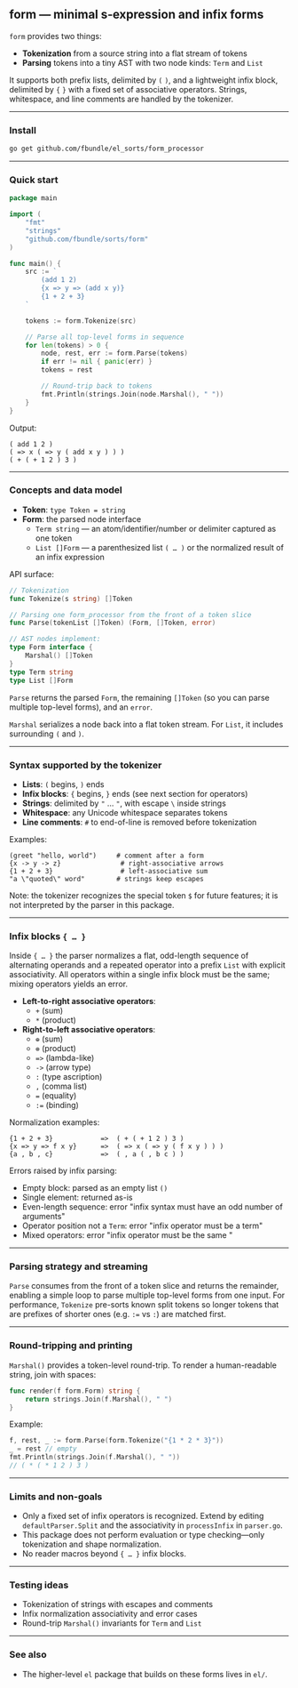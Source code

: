 ## form — minimal s‑expression and infix forms

`form` provides two things:

- **Tokenization** from a source string into a flat stream of tokens
- **Parsing** tokens into a tiny AST with two node kinds: `Term` and `List`

It supports both prefix lists, delimited by `(` `)`, and a lightweight infix block, delimited by `{` `}` with a fixed set of associative operators. Strings, whitespace, and line comments are handled by the tokenizer.

---

### Install

```bash
go get github.com/fbundle/el_sorts/form_processor
```

---

### Quick start

```go
package main

import (
    "fmt"
    "strings"
    "github.com/fbundle/sorts/form"
)

func main() {
    src := `
        (add 1 2)
        {x => y => (add x y)}
        {1 + 2 + 3}
    `

    tokens := form.Tokenize(src)

    // Parse all top-level forms in sequence
    for len(tokens) > 0 {
        node, rest, err := form.Parse(tokens)
        if err != nil { panic(err) }
        tokens = rest

        // Round-trip back to tokens
        fmt.Println(strings.Join(node.Marshal(), " "))
    }
}
```

Output:

```text
( add 1 2 )
( => x ( => y ( add x y ) ) )
( + ( + 1 2 ) 3 )
```

---

### Concepts and data model

- **Token**: `type Token = string`
- **Form**: the parsed node interface
  - `Term string` — an atom/identifier/number or delimiter captured as one token
  - `List []Form` — a parenthesized list `( … )` or the normalized result of an infix expression

API surface:

```go
// Tokenization
func Tokenize(s string) []Token

// Parsing one form_processor from the front of a token slice
func Parse(tokenList []Token) (Form, []Token, error)

// AST nodes implement:
type Form interface {
    Marshal() []Token
}
type Term string
type List []Form
```

`Parse` returns the parsed `Form`, the remaining `[]Token` (so you can parse multiple top-level forms), and an `error`.

`Marshal` serializes a node back into a flat token stream. For `List`, it includes surrounding `(` and `)`.

---

### Syntax supported by the tokenizer

- **Lists**: `(` begins, `)` ends
- **Infix blocks**: `{` begins, `}` ends (see next section for operators)
- **Strings**: delimited by `"` … `"`, with escape `\` inside strings
- **Whitespace**: any Unicode whitespace separates tokens
- **Line comments**: `#` to end-of-line is removed before tokenization

Examples:

```text
(greet "hello, world")     # comment after a form
{x -> y -> z}               # right-associative arrows
{1 + 2 + 3}                 # left-associative sum
"a \"quoted\" word"        # strings keep escapes
```

Note: the tokenizer recognizes the special token `$` for future features; it is not interpreted by the parser in this package.

---

### Infix blocks `{ … }`

Inside `{ … }` the parser normalizes a flat, odd-length sequence of alternating operands and a repeated operator into a prefix `List` with explicit associativity. All operators within a single infix block must be the same; mixing operators yields an error.

- **Left-to-right associative operators**:
  - `+` (sum)
  - `*` (product)
- **Right-to-left associative operators**:
  - `⊕` (sum)
  - `⊗` (product)
  - `=>` (lambda-like)
  - `->` (arrow type)
  - `:` (type ascription)
  - `,` (comma list)
  - `=` (equality)
  - `:=` (binding)

Normalization examples:

```text
{1 + 2 + 3}            =>  ( + ( + 1 2 ) 3 )
{x => y => f x y}      =>  ( => x ( => y ( f x y ) ) )
{a , b , c}            =>  ( , a ( , b c ) )
```

Errors raised by infix parsing:

- Empty block: parsed as an empty list `()`
- Single element: returned as-is
- Even-length sequence: error "infix syntax must have an odd number of arguments"
- Operator position not a `Term`: error "infix operator must be a term"
- Mixed operators: error "infix operator must be the same <op>"


---

### Parsing strategy and streaming

`Parse` consumes from the front of a token slice and returns the remainder, enabling a simple loop to parse multiple top-level forms from one input. For performance, `Tokenize` pre-sorts known split tokens so longer tokens that are prefixes of shorter ones (e.g. `:=` vs `:`) are matched first.

---

### Round-tripping and printing

`Marshal()` provides a token-level round-trip. To render a human-readable string, join with spaces:

```go
func render(f form.Form) string {
    return strings.Join(f.Marshal(), " ")
}
```

Example:

```go
f, rest, _ := form.Parse(form.Tokenize("{1 * 2 * 3}"))
_ = rest // empty
fmt.Println(strings.Join(f.Marshal(), " "))
// ( * ( * 1 2 ) 3 )
```

---

### Limits and non-goals

- Only a fixed set of infix operators is recognized. Extend by editing `defaultParser.Split` and the associativity in `processInfix` in `parser.go`.
- This package does not perform evaluation or type checking—only tokenization and shape normalization.
- No reader macros beyond `{ … }` infix blocks.

---

### Testing ideas

- Tokenization of strings with escapes and comments
- Infix normalization associativity and error cases
- Round-trip `Marshal()` invariants for `Term` and `List`

---

### See also

- The higher-level `el` package that builds on these forms lives in `el/`.


